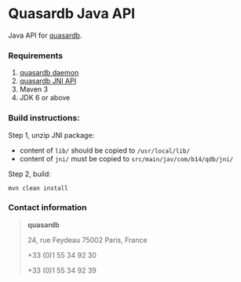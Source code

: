 Quasardb Java API
=================

Java API for [quasardb](http://www.quasardb.net/).

### Requirements

1. [quasardb daemon](https://download.quasardb.net/quasardb/)
2. [quasardb JNI API](https://download.quasardb.net/quasardb/)
3. Maven 3
4. JDK 6 or above

### Build instructions:

Step 1, unzip JNI package:

- content of `lib/` should be copied to `/usr/local/lib/`
- content of `jni/` must be copied to `src/main/jav/com/b14/qdb/jni/`

Step 2, build:

    mvn clean install

### Contact information

> **quasardb**
> 
> 24, rue Feydeau
> 75002 Paris, France
> 
> +33 (0)1 55 34 92 30
>
> +33 (0)1 55 34 92 39
